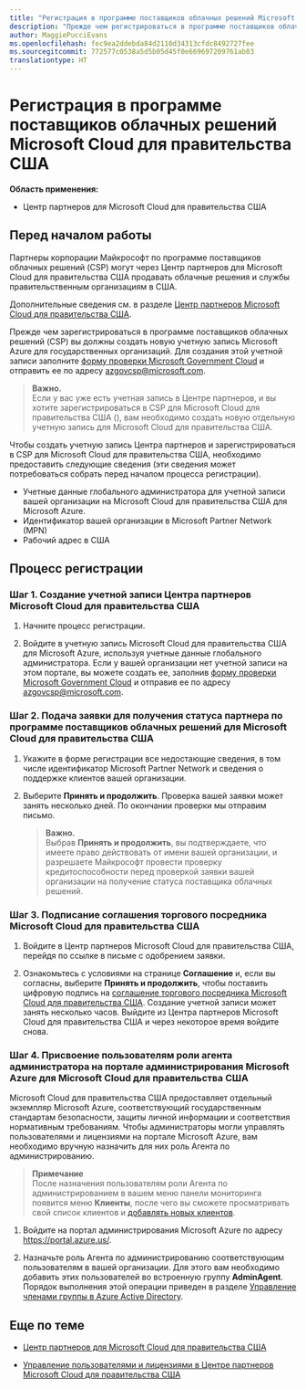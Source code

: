 ```yaml
---
title: "Регистрация в программе поставщиков облачных решений Microsoft Cloud для правительства США | Центр партнеров Microsoft Cloud для правительства США"
description: "Прежде чем регистрироваться в программе поставщиков облачных решений Microsoft Cloud для правительства США, ознакомьтесь с требованиями программы CSP."
author: MaggiePucciEvans
ms.openlocfilehash: fec9ea2ddebda84d2110d34313cfdc8492727fee
ms.sourcegitcommit: 772577c0538a5d5b05d45f0e669697209761ab03
translationtype: HT
---
```

# <a name="enroll-in-the-cloud-solution-provider-program-for-microsoft-cloud-for-us-government"></a>Регистрация в программе поставщиков облачных решений Microsoft Cloud для правительства США

**Область применения:**

-  Центр партнеров для Microsoft Cloud для правительства США

## <a name="before-you-begin"></a>Перед началом работы

Партнеры корпорации Майкрософт по программе поставщиков облачных решений (CSP) могут через Центр партнеров для Microsoft Cloud для правительства США продавать облачные решения и службы правительственным организациям в США.

Дополнительные сведения см. в разделе [Центр партнеров Microsoft Cloud для правительства США](partner-center-for-microsoft-us-govt-cloud.md).

Прежде чем зарегистрироваться в программе поставщиков облачных решений (CSP) вы должны создать новую учетную запись Microsoft Azure для государственных организаций. Для создания этой учетной записи заполните [форму проверки Microsoft Government Cloud](https://aka.ms/azgovcspreq) и отправить ее по адресу <azgovcsp@microsoft.com>.

>**Важно.**<br>
Если у вас уже есть учетная запись в Центре партнеров, и вы хотите зарегистрироваться в CSP для Microsoft Cloud для правительства США (<Government></Government>), вам необходимо создать новую отдельную учетную запись для Microsoft Cloud для правительства США.

Чтобы создать учетную запись Центра партнеров и зарегистрироваться в CSP для Microsoft Cloud для правительства США, необходимо предоставить следующие сведения (эти сведения может потребоваться собрать перед началом процесса регистрации).

-  Учетные данные глобального администратора для учетной записи вашей организации на Microsoft Cloud для правительства США для Microsoft Azure. 
-  Идентификатор вашей организации в Microsoft Partner Network (MPN) 
-  Рабочий адрес в США

## <a name="how-to-enroll"></a>Процесс регистрации 

### <a name="step-1---create-an-account-for-partner-center-for-microsoft-cloud-for-us-government"></a>Шаг 1. Создание учетной записи Центра партнеров Microsoft Cloud для правительства США

1.  Начните процесс регистрации. 

2.  Войдите в учетную запись Microsoft Cloud для правительства США для Microsoft Azure, используя учетные данные глобального администратора. Если у вашей организации нет учетной записи на этом портале, вы можете создать ее, заполнив [форму проверки Microsoft Government Cloud](https://aka.ms/azgovcspreq) и отправив ее по адресу <azgovcsp@microsoft.com>.


### <a name="step-2---apply-to-become-a-cloud-solution-provider-partner-within-microsoft-cloud-for-us-government"></a>Шаг 2. Подача заявки для получения статуса партнера по программе поставщиков облачных решений для Microsoft Cloud для правительства США

1.  Укажите в форме регистрации все недостающие сведения, в том числе идентификатор Microsoft Partner Network и сведения о поддержке клиентов вашей организации. 

2.  Выберите **Принять и продолжить**. Проверка вашей заявки может занять несколько дней. По окончании проверки мы отправим письмо.

    >**Важно.**<br>
    Выбрав **Принять и продолжить**, вы подтверждаете, что имеете право действовать от имени вашей организации, и разрешаете Майкрософт провести проверку кредитоспособности перед проверкой заявки вашей организации на получение статуса поставщика облачных решений.

### <a name="step-3---sign-the-reseller-agreement-for-microsoft-cloud-for-us-government"></a>Шаг 3. Подписание соглашения торгового посредника Microsoft Cloud для правительства США

1. Войдите в Центр партнеров Microsoft Cloud для правительства США, перейдя по ссылке в письме с одобрением заявки. 

2. Ознакомьтесь с условиями на странице **Соглашение** и, если вы согласны, выберите **Принять и продолжить**, чтобы поставить цифровую подпись на [соглашение торгового посредника Microsoft Cloud для правительства США](https://go.microsoft.com/fwlink/p/?linkid=843364). Создание учетной записи может занять несколько часов. Выйдите из Центра партнеров Microsoft Cloud для правительства США и через некоторое время войдите снова.

### <a name="step-4---assign-users-to-the-admin-agent-role-in-the-microsoft-azure-admin-portal-for-microsoft-cloud-for-us-government"></a>Шаг 4. Присвоение пользователям роли агента администратора на портале администрирования Microsoft Azure для Microsoft Cloud для правительства США

Microsoft Cloud для правительства США предоставляет отдельный экземпляр Microsoft Azure, соответствующий государственным стандартам безопасности, защиты личной информации и соответствия нормативным требованиям. Чтобы администраторы могли управлять пользователями и лицензиями на портале Microsoft Azure, вам необходимо вручную назначить для них роль Агента по администрированию.

>**Примечание**<br>
После назначения пользователям роли Агента по администрированием в вашем меню панели мониторинга появится меню **Клиенты**, после чего вы сможете просматривать свой список клиентов и [добавлять новых клиентов](add-a-new-customer.md).   

1.  Войдите на портал администрирования Microsoft Azure по адресу https://portal.azure.us/.

2.  Назначьте роль Агента по администрированию соответствующим пользователям в вашей организации. Для этого вам необходимо добавить этих пользователей во встроенную группу **AdminAgent**. Порядок выполнения этой операции приведен в разделе [Управление членами группы в Azure Active Directory](https://docs.microsoft.com/azure/active-directory/active-directory-groups-members-azure-portal).
 

## <a name="related-topics"></a>Еще по теме

-  [Центр партнеров для Microsoft Cloud для правительства США](partner-center-for-microsoft-us-govt-cloud.md)

-  [Управление пользователями и лицензиями в Центре партнеров Microsoft Cloud для правительства США](user-management-in-partner-center-for-microsoft-us-govt-cloud.md)


